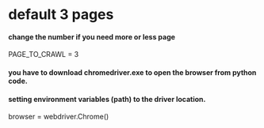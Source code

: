 # default 3 pages
#### change the number if you need more or less page

PAGE_TO_CRAWL = 3

#### you have to download chromedriver.exe to open the browser from python code.
#### setting environment variables (path) to the driver location.

browser = webdriver.Chrome()
